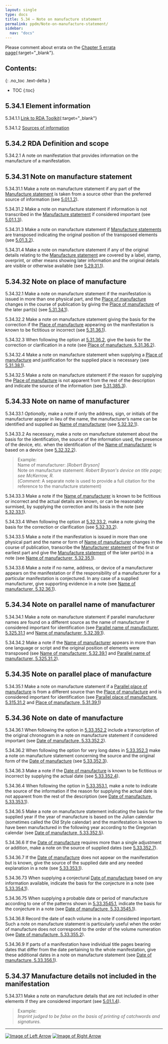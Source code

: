 ```yaml
---
layout: single
type: docs
title: 5.34 — Note on manufacture statement
permalink: ppdm/Note-on-manufacture-statement/
sidebar:
  nav: "docs"
---
```


Please comment about errata on the [Chapter 5 errata page](https://docs.google.com/document/d/14roAt0euvJ-x_AboSVoOcMhDLkXYSk35-btRO8xgKZI/edit#heading=h.g2ahoklf2glh){:target="_blank"}.

## Contents:
{: .no_toc .text-delta }

- TOC
{:toc}

## 5.34.1 Element information

<a name="5.34.1.1">5.34.1.1</a> [Link to RDA Toolkit](https://beta.rdatoolkit.org/Content/Index?externalId=en-US_ala-4beea0a4-d574-3241-b7d5-1297717eeea8){:target="_blank"}

<a namve="5.34.1.2">5.34.1.2</a> [Sources of information](/DCRMR/additional-notes/#9011-sources-of-information)

## 5.34.2 RDA Definition and scope

<a name="5.34.2.1">5.34.2.1</a> A note on manifestation that provides information on the manufacture of a manifestation.

## 5.34.31 Note on manufacture statement

<a name="5.34.31.1">5.34.31.1</a>  Make a note on manufacture statement if any part of the [Manufacture statement](/DCRMR/ppdm/Manufacture-statement/) is taken from a source other than the preferred source of information (see [5.01.1.2](/DCRMR/ppdm/#5.01.1.2)).

<a name="5.34.31.2">5.34.31.2</a> Make a note on manufacture statement if information is not transcribed in the [Manufacture statement](/DCRMR/ppdm/Manufacture-statement/) if considered important (see [5.01.1.3](/DCRMR/ppdm/#5.01.1.3)).

<a name="5.34.31.3">5.34.31.3</a>  Make a note on manufacture statement if [Manufacture statements](/DCRMR/ppdm/Manufacture-statement/) are transposed indicating the original position of the transposed elements (see [5.01.3.2](/DCRMR/ppdm/#5.01.3.2)).

<a name="5.34.31.4">5.34.31.4</a>  Make a note on manufacture statement if any of the original details relating to the [Manufacture statement](/DCRMR/ppdm/Manufacture-statement/) are covered by a label, stamp, overprint, or other means showing later information and the original details are visible or otherwise available (see [5.29.31.1](/DCRMR/ppdm/Manufacture-statement/#5.29.31.1)). 

## 5.34.32 Note on place of manufacture

<a name="5.34.32.1">5.34.32.1</a> Make a note on manufacture statement if the manifestation is issued in more than one physical part, and the [Place of manufacture](/DCRMR/ppdm/Place-of-manufacture/) changes in the course of publication by giving the [Place of manufacture](/DCRMR/ppdm/Place-of-manufacture/) of the later part(s) (see [5.31.34.1](/DCRMR/ppdm/Place-of-manufacture/#5.31.34.1)).

<a name="5.34.32.2">5.34.32.2</a> Make a note on manufacture statement giving the basis for the correction if the [Place of manufacture](/DCRMR/ppdm/Place-of-manufacture/) appearing on the manifestation is known to be fictitious or incorrect (see [5.31.36.1](/DCRMR/ppdm/Place-of-manufacture/#5.31.36.1)).

<a name="5.34.32.3">5.34.32.3</a> When following the option at [5.31.36.2](/DCRMR/ppdm/Place-of-manufacture/#5.31.36.2), give the basis for the correction or clarification in a note (see [Place of manufacture, 5.31.36.2](/DCRMR/ppdm/Place-of-manufacture/#5.31.36.2)).

<a name="5.34.32.4">5.34.32.4</a> Make a note on manufacture statement when supplying a [Place of manufacture](/DCRMR/ppdm/Place-of-manufacture/) and justification for the supplied place is necessary (see [5.31.38.1](/DCRMR/ppdm/Place-of-manufacture/#5.31.38.1)).

<a name="5.34.32.5">5.34.32.5</a> Make a note on manufacture statement if the reason for supplying the [Place of manufacture](/DCRMR/ppdm/Place-of-manufacture/) is not apparent from the rest of the description and indicate the source of the information (see [5.31.385.3](/DCRMR/ppdm/Place-of-manufacture/#5.31.385.3)).

## 5.34.33 Note on name of manufacturer

<a name="5.34.33.1">5.34.33.1</a> *Optionally*, make a note if only the address, sign, or initials of the manufacturer appear in lieu of the name, the manufacturer’s name can be identified and supplied as [Name of manufacturer](/DCRMR/ppdm/Name-of-manufacturer/) (see [5.32.32.1](/DCRMR/ppdm/Name-of-manufacturer/#5.32.32.1)).

<a name="5.34.33.2">5.34.33.2</a> As necessary, make a note on manufacture statement about the basis for the identification, the source of the information used, the presence of the device, etc. when the identification of the [Name of manufacturer](/DCRMR/ppdm/Name-of-manufacturer/) is based on a device (see [5.32.32.2](/DCRMR/ppdm/Name-of-manufacturer/#5.32.32.2)).

>Example:  
>Name of manufacturer: <CITE>[Robert Bryson]</CITE>  
>Note on manufacture statement: <CITE>Robert Bryson's device on title page; see McKerrow, R.</CITE>  
>(*Comment*: A separate note is used to provide a full citation for the reference to the manufacture statement)

<a name="5.34.33.3">5.34.33.3</a> Make a note if the [Name of manufacturer](/DCRMR/ppdm/Name-of-manufacturer/) is known to be fictitious or incorrect and the actual details are known, or can be reasonably surmised, by supplying the correction and its basis in the note (see [5.32.33.1](/DCRMR/ppdm/Name-of-manufacturer/#5.32.33.1)).

<a name="5.34.33.4">5.34.33.4</a> When following the option at [5.32.33.2](/DCRMR/ppdm/Name-of-manufacturer/#5.32.33.2), make a note giving the basis for the correction or clarification (see [5.32.33.2](/DCRMR/ppdm/Name-of-manufacturer/#5.32.33.2)).

<a name="5.34.33.5">5.34.33.5</a> Make a note if the manifestation is issued in more than one physical part and the name or form of [Name of manufacturer](/DCRMR/ppdm/Name-of-manufacturer/) changes in the course of publication, transcribe the [Manufacturer statement](/DCRMR/ppdm/Manufacture-statement/) of the first or earliest part and give the [Manufacture statement](/DCRMR/ppdm/Manufacture-statement/) of the later part(s) in a note (see [Name of manufacturer, 5.32.35.1](/DCRMR/ppdm/Name-of-manufacturer/#5.32.35.1)).

<a name="5.34.33.6">5.34.33.6</a> Make a note if no name, address, or device of a manufacturer appears on the manifestation or if the responsibility of a manufacturer for a particular manifestation is conjectured. In any case of a supplied manufacturer, give supporting evidence in a note (see [Name of manufacturer, 5.32.36.1](/DCRMR/ppdm/Name-of-manufacturer/#5.32.36.1)).

## 5.34.34 Note on parallel name of manufacturer

<a name="5.34.34.1">5.34.34.1</a> Make a note on manufacture statement if parallel manufacturer names are found on a different source as the name of manufacturer if considered important for identification (see [Parallel name of manufacturer, 5.325.31.1](/DCRMR/ppdm/Parallel-name-of-manufacturer/#5.325.31.1) and [Name of manufacturer, 5.32.39.1](/DCRMR/ppdm/Name-of-manufacturer/#5.32.39.1)).

<a name="5.34.34.2">5.34.34.2</a> Make a note if the [Name of manufacturer](/DCRMR/ppdm/Name-of-manufacturer/) appears in more than one language or script and the original position of elements were transposed (see [Name of manufacturer, 5.32.39.1](/DCRMR/ppdm/Name-of-manufacturer/#5.32.39.1) and [Parallel name of manufacturer, 5.325.31.2](/DCRMR/ppdm/Parallel-name-of-manufacturer/#5.325.31.2)).

## 5.34.35 Note on parallel place of manufacture

<a name="5.34.35.1">5.34.35.1</a> Make a note on manufacture statement if a [Parallel place of manufacture](/DCRMR/ppdm/Parallel-place-of-manufacture/) is from a different source than the [Place of manufacture](/DCRMR/ppdm/Place-of-manufacture/) and is considered important for identification (see [Parallel place of manufacture, 5.315.31.2](/DCRMR/ppdm/Parallel-place-of-manufacture/#5.315.31.2) and [Place of manufacture, 5.31.39.1](/DCRMR/ppdm/Place-of-manufacture/#5.31.39.1))

## 5.34.36 Note on date of manufacture

<a name="5.34.36.1">5.34.36.1</a> When following the option in [5.33.352.2](/DCRMR/ppdm/Date-of-manufacture/#5.33.352.2) include a transcription of the original chronogram in a note on manufacture statement if considered important (see [Date of manufacture, 5.33.352.2](/DCRMR/ppdm/Date-of-manufacture/#5.33.352.2)).

<a name="5.34.36.2">5.34.36.2</a> When following the option for very long dates in [5.33.352.3](/DCRMR/ppdm/Date-of-manufacture/#5.33.352.3) make a note on manufacture statement concerning the source and the original form of the [Date of manufacture](/DCRMR/ppdm/Date-of-manufacture/) (see [5.33.352.3](/DCRMR/ppdm/Date-of-manufacture/#5.33.352.3)).

<a name="5.34.36.3">5.34.36.3</a> Make a note if the [Date of manufacture](/DCRMR/ppdm/Date-of-manufacture/) is known to be fictitious or incorrect by supplying the actual date (see [5.33.352.4](/DCRMR/ppdm/Date-of-manufacture/#5.33.352.4)).

<a name="5.34.36.4">5.34.36.4</a> When following the option in [5.33.353.1](/DCRMR/ppdm/Date-of-manufacture/#5.33.353.1), make a note to indicate the source of the information if the reason for supplying the actual date is not apparent from the rest of the description (see [Date of manufacture, 5.33.353.1](/DCRMR/ppdm/Date-of-manufacture/#5.33.353.1)).

<a name="5.34.36.5">5.34.36.5</a> Make a note on manufacture statement indicating the basis for the supplied year if the year of manufacture is based on the Julian calendar (sometimes called the Old Style calendar) and the manifestation is known to have been manufactured in the following year according to the Gregorian calendar (see [Date of manufacture, 5.33.352.5](/DCRMR/ppdm/Date-of-manufacture/#5.33.352.5)).

<a name="5.34.36.6">5.34.36.6</a> If the [Date of manufacture](/DCRMR/ppdm/Date-of-manufacture/) requires more than a single adjustment or addition, make a note on the source of supplied dates (see [5.33.352.7](/DCRMR/ppdm/Date-of-manufacture/#5.33.352.7)).

<a name="5.34.36.7">5.34.36.7</a> If the [Date of manufacture](/DCRMR/ppdm/Date-of-manufacture/) does not appear on the manifestation but is known, give the source of the supplied date and any needed explanation in a note (see [5.33.353.1](/DCRMR/ppdm/Date-of-manufacture/#5.33.353.1)).

<a name="5.34.36.73">5.34.36.73</a> When supplying a conjectural [Date of manufacture](/DCRMR/ppdm/Date-of-manufacture/) based on any information available, indicate the basis for the conjecture in a note (see [5.33.354.1](/DCRMR/ppdm/Date-of-manufacture/#5.33.354.1)).

<a name="5.34.36.75">5.34.36.75</a> When supplying a probable date or period of manufacture according to one of the patterns shown in  [5.33.3545.1](/DCRMR/ppdm/Date-of-manufacture/#5.33.3545.1), indicate the basis for the conjecture in a note (see [Date of manufacture, 5.33.3545.1](/DCRMR/ppdm/Date-of-manufacture/#5.33.3545.1)).

<a name="5.34.36.8">5.34.36.8</a> Record the date of each volume in a note if considered important. Such a note on manufacture statement is particularly useful when the order of manufacture does not correspond to the order of the volume numeration (see [Date of manufacture, 5.33.355.2](/DCRMR/ppdm/Date-of-manufacture/#5.33.355.2)).

<a name="5.34.36.9">5.34.36.9</a> If parts of a manifestation have individual title pages bearing dates that differ from the date pertaining to the whole manifestation, give these additional dates in a note on manufacture statement (see [Date of manufacture, 5.33.356.1](/DCRMR/ppdm/Date-of-manufacture/#5.33.356.1)).

## 5.34.37 Manufacture details not included in the manifestation

<a name="5.34.37.1">5.34.37.1</a> Make a note on manufacture details that are not included in other elements if they are considered important (see [5.01.1.4](/DCRMR/ppdm/#5.01.1.4)).

>Example:  
><CITE>Imprint judged to be false on the basis of printing of catchwords and signatures.</CITE>

---

[![Image of Left Arrow](https://rbms-bsc.github.io/DCRMR/assets/pictures/navigation/Arrow_Left.png "5.33 — Date of manufacture")](/DCRMR/ppdm/Date-of-manufacture/) [![Image of Right Arrow](https://rbms-bsc.github.io/DCRMR/assets/pictures/navigation/Arrow_Right.png "5.35 — Copyright date")](/DCRMR/ppdm/Copyright-date/)